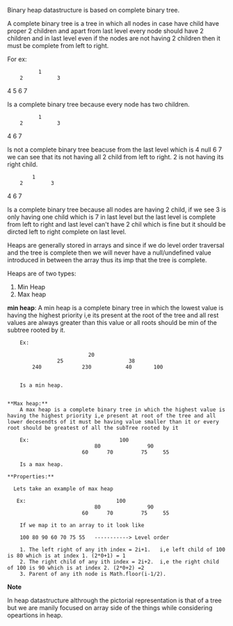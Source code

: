 Binary heap datastructure is based on complete binary tree.

A complete binary tree is a tree in which all nodes in case have child have proper 2 children and apart from last
level every node should have 2 children and in last level even if the nodes are not having 2 children then it must
be complete from left to right.

For ex:

              1
        2           3
   4       5     6      7

   Is a complete binary tree because every node has two children.


              1
        2           3
   4            6      7


   Is not a complete binary tree beacuse from the last level which is 4 null 6 7 we can see that its not having
   all 2 child from left to right. 2 is not having its right child.



            1
        2         3
   4       6    7

   Is a complete binary tree because all nodes are having 2 child, if we see 3 is only having one child which is 7 in last level but the last level is complete from left to right and last level can't have 2 chil which is fine but
   it should be dircted left to right complete on last level.


   Heaps are generally stored in arrays and since if we do level order traversal and the tree is complete then we will
   never have a null/undefined value introduced in between the array thus its imp that the tree is complete.


   Heaps are of two types:

   1. Min Heap
   2. Max heap

   **min heap**:
        A min heap is a complete binary tree in which the lowest value is having the highest priority i,e its present at the root of the tree and all rest values are always greater than this value or all roots should be min of the subtree rooted by it.

        Ex:     

                              20
                    25                     38
            240             230           40       100
              

        Is a min heap.


    **Max heap:**
        A max heap is a complete binary tree in which the highest value is having the highest priority i,e present at root of the tree and all lower decesendts of it must be having value smaller than it or every root should be greatest of all the subTree rooted by it

        Ex:                             100
                                80               90
                            60      70         75     55

        Is a max heap.

    **Properties:**

      Lets take an example of max heap

       Ex:                             100
                                80               90
                            60      70         75     55

        If we map it to an array to it look like

        100 80 90 60 70 75 55   -----------> Level order

        1. The left right of any ith index = 2i+1.   i,e left child of 100 is 80 which is at index 1. (2*0+1) = 1
        2. The right child of any ith index = 2i+2.  i,e the right child of 100 is 90 which is at index 2. (2*0+2) =2
        3. Parent of any ith node is Math.floor(i-1/2).
   
   **Note**

   In heap datastructure althrough the pictorial representation is that of a tree but we are manily focused on
   array side of the things while considering opeartions in heap.
